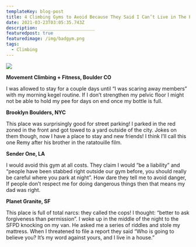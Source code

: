 ```yaml
---
templateKey: blog-post
title: 4 Climbing Gyms to Avoid Because They Said I Can’t Live in The Parking Lot
date: 2021-03-23T03:05:35.743Z
description: _____________________
featuredpost: true
featuredimage: /img/badgym.png
tags:
  - Climbing
---
```

![](/img/badgym.png)

**Movement Climbing + Fitness, Boulder CO**

I was allowed to stay for a couple days until “I was scaring away members” with my morning kegel routine. If I don’t strengthen my pelvic floor I might not be able to hold my pee for days on end once my bottle is full.

**Brooklyn Boulders, NYC**

This place was surprisingly good for street parking! I parked in the red zoned in the front and got towed to a yard outside of the city. Jokes on them though, now I have a place to stay and new friends! I think I’ll call this one Remy after his brother in the ratatouille film.

**Sender One, LA**

I would avoid this gym at all costs. They claim I would “be a liability” and “people have been stabbed right outside our gym before, you should really be careful where you park at night”. How dare they tell me to avoid danger, If people don’t respect me for doing dangerous things then that means my dad was right.

**Planet Granite, SF**

This place is full of total narcs: they called the cops! I thought: “better to ask forgiveness than permission”. I woke up in the middle of the night to the SFPD knocking on my van. He asked me a series of riddles and stole my mattress. When I threatened to file a report they said “Who is going to believe you? It’s my word against yours, and I live in a house.”